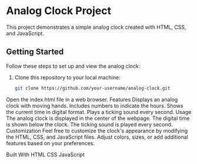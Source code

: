 
# Analog Clock Project

This project demonstrates a simple analog clock created with HTML, CSS, and JavaScript.

## Getting Started

Follow these steps to set up and view the analog clock:

1. Clone this repository to your local machine:

   ```bash
   git clone https://github.com/your-username/analog-clock.git
Open the index.html file in a web browser.
Features
Displays an analog clock with moving hands.
Includes numbers to indicate the hours.
Shows the current time in digital format.
Plays a ticking sound every second.
Usage
The analog clock is displayed in the center of the webpage.
The digital time is shown below the clock.
The ticking sound is played every second.
Customization
Feel free to customize the clock's appearance by modifying the HTML, CSS, and JavaScript files. Adjust colors, sizes, or add additional features based on your preferences.

Built With
HTML
CSS
JavaScript




